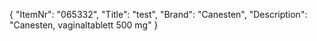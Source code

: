 {
  "ItemNr": "065332",
  "Title": "test",
  "Brand": "Canesten",
  "Description": "Canesten, vaginaltablett 500 mg"
}